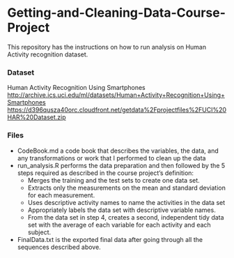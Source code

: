 # Getting-and-Cleaning-Data-Course-Project

This repository has the instructions on how to run analysis on Human Activity recognition dataset.

### Dataset
Human Activity Recognition Using Smartphones
http://archive.ics.uci.edu/ml/datasets/Human+Activity+Recognition+Using+Smartphones
https://d396qusza40orc.cloudfront.net/getdata%2Fprojectfiles%2FUCI%20HAR%20Dataset.zip

### Files
  + CodeBook.md a code book that describes the variables, the data, and any transformations or work that I performed to clean up the data
  + run_analysis.R performs the data preparation and then followed by the 5 steps required as described in the course project’s definition:
      - Merges the training and the test sets to create one data set.
      - Extracts only the measurements on the mean and standard deviation for each measurement.
      - Uses descriptive activity names to name the activities in the data set
      - Appropriately labels the data set with descriptive variable names.
      - From the data set in step 4, creates a second, independent tidy data set with the average of each variable for each activity and each subject.
  + FinalData.txt is the exported final data after going through all the sequences described above.
